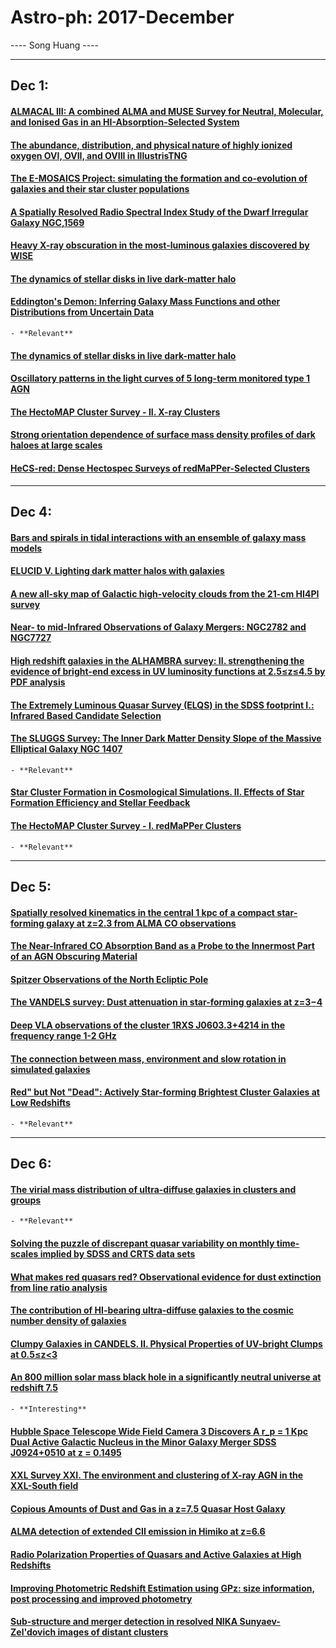 # Astro-ph: 2017-December

---- Song Huang ----


----

## Dec 1:

#### [ALMACAL III: A combined ALMA and MUSE Survey for Neutral, Molecular, and Ionised Gas in an HI-Absorption-Selected System](https://arxiv.org/abs/1712.00014)


#### [The abundance, distribution, and physical nature of highly ionized oxygen OVI, OVII, and OVIII in IllustrisTNG](https://arxiv.org/abs/1712.00016)


#### [The E-MOSAICS Project: simulating the formation and co-evolution of galaxies and their star cluster populations](https://arxiv.org/abs/1712.00019)


#### [A Spatially Resolved Radio Spectral Index Study of the Dwarf Irregular Galaxy NGC\,1569](https://arxiv.org/abs/1712.00025)


#### [Heavy X-ray obscuration in the most-luminous galaxies discovered by WISE](https://arxiv.org/abs/1712.00031)


#### [The dynamics of stellar disks in live dark-matter halo](https://arxiv.org/abs/1712.00058)


#### [Eddington's Demon: Inferring Galaxy Mass Functions and other Distributions from Uncertain Data](https://arxiv.org/abs/1712.00149)
    - **Relevant**


#### [The dynamics of stellar disks in live dark-matter halo](https://arxiv.org/abs/1712.00058)


#### [Oscillatory patterns in the light curves of 5 long-term monitored type 1 AGN](https://arxiv.org/abs/1712.00309)


#### [The HectoMAP Cluster Survey - II. X-ray Clusters](https://arxiv.org/abs/1712.00029)


#### [Strong orientation dependence of surface mass density profiles of dark haloes at large scales](https://arxiv.org/abs/1712.00094)


#### [HeCS-red: Dense Hectospec Surveys of redMaPPer-Selected Clusters](https://arxiv.org/abs/1712.00212)


----

## Dec 4:

#### [Bars and spirals in tidal interactions with an ensemble of galaxy mass models](https://arxiv.org/abs/1712.00882)


#### [ELUCID V. Lighting dark matter halos with galaxies](https://arxiv.org/abs/1712.00883)


#### [A new all-sky map of Galactic high-velocity clouds from the 21-cm HI4PI survey](https://arxiv.org/abs/1712.00909)


#### [Near- to mid-Infrared Observations of Galaxy Mergers: NGC2782 and NGC7727](https://arxiv.org/abs/1712.00932)


#### [High redshift galaxies in the ALHAMBRA survey: II. strengthening the evidence of bright-end excess in UV luminosity functions at 2.5≤z≤4.5 by PDF analysis](https://arxiv.org/abs/1712.01028)


#### [The Extremely Luminous Quasar Survey (ELQS) in the SDSS footprint I.: Infrared Based Candidate Selection](https://arxiv.org/abs/1712.01205)


#### [The SLUGGS Survey: The Inner Dark Matter Density Slope of the Massive Elliptical Galaxy NGC 1407](https://arxiv.org/abs/1712.01229)
    - **Relevant**


#### [Star Cluster Formation in Cosmological Simulations. II. Effects of Star Formation Efficiency and Stellar Feedback](https://arxiv.org/abs/1712.01219)


#### [The HectoMAP Cluster Survey - I. redMaPPer Clusters](https://arxiv.org/abs/1712.00872)
    - **Relevant**


----

## Dec 5:

#### [Spatially resolved kinematics in the central 1 kpc of a compact star-forming galaxy at z=2.3 from ALMA CO observations](https://arxiv.org/abs/1712.01283)


#### [The Near-Infrared CO Absorption Band as a Probe to the Innermost Part of an AGN Obscuring Material](https://arxiv.org/abs/1712.01287)


#### [Spitzer Observations of the North Ecliptic Pole](https://arxiv.org/abs/1712.01290)


#### [The VANDELS survey: Dust attenuation in star-forming galaxies at z=3−4](https://arxiv.org/abs/1712.01292)


#### [Deep VLA observations of the cluster 1RXS J0603.3+4214 in the frequency range 1-2 GHz](https://arxiv.org/abs/1712.01327)


#### [The connection between mass, environment and slow rotation in simulated galaxies](https://arxiv.org/abs/1712.01398)


#### [Red" but Not "Dead": Actively Star-forming Brightest Cluster Galaxies at Low Redshifts](https://arxiv.org/abs/1712.01482)
    - **Relevant**


----

## Dec 6:

#### [The virial mass distribution of ultra-diffuse galaxies in clusters and groups](https://arxiv.org/abs/1712.01838)
    - **Relevant**


#### [Solving the puzzle of discrepant quasar variability on monthly time-scales implied by SDSS and CRTS data sets](https://arxiv.org/abs/1712.01848)


#### [What makes red quasars red? Observational evidence for dust extinction from line ratio analysis](https://arxiv.org/abs/1712.01851)


#### [The contribution of HI-bearing ultra-diffuse galaxies to the cosmic number density of galaxies](https://arxiv.org/abs/1712.01855)


#### [Clumpy Galaxies in CANDELS. II. Physical Properties of UV-bright Clumps at 0.5≤z<3](https://arxiv.org/abs/1712.01858)


#### [An 800 million solar mass black hole in a significantly neutral universe at redshift 7.5](https://arxiv.org/abs/1712.01860)
    - **Interesting**


#### [Hubble Space Telescope Wide Field Camera 3 Discovers A r_p = 1 Kpc Dual Active Galactic Nucleus in the Minor Galaxy Merger SDSS J0924+0510 at z = 0.1495](https://arxiv.org/abs/1712.01866)


#### [XXL Survey XXI. The environment and clustering of X-ray AGN in the XXL-South field](https://arxiv.org/abs/1712.01872)


#### [Copious Amounts of Dust and Gas in a z=7.5 Quasar Host Galaxy](https://arxiv.org/abs/1712.01886)


#### [ALMA detection of extended CII emission in Himiko at z=6.6](https://arxiv.org/abs/1712.01890)


#### [Radio Polarization Properties of Quasars and Active Galaxies at High Redshifts](https://arxiv.org/abs/1712.01909)


#### [Improving Photometric Redshift Estimation using GPz: size information, post processing and improved photometry](https://arxiv.org/abs/1712.02256)


#### [Sub-structure and merger detection in resolved NIKA Sunyaev-Zel'dovich images of distant clusters](https://arxiv.org/abs/1712.01836)
